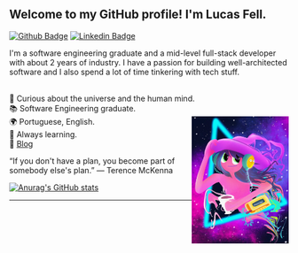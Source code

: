 ## Welcome to my GitHub profile! I'm Lucas Fell.
  [![Github Badge](https://img.shields.io/badge/-Github-000?style=flat-square&logo=Github&logoColor=white&link=https://github.com/fell-lucas/fell-lucas)](https://github.com/fell-lucas)
  [![Linkedin Badge](https://img.shields.io/badge/-LinkedIn-blue?style=flat-square&logo=Linkedin&logoColor=white&link=https://www.linkedin.com/in/lucas-fell/)](https://www.linkedin.com/in/lucas-fell/)
  
I'm a software engineering graduate and a mid-level full-stack developer with about 2 years of industry. I have a passion for building well-architected software and I also spend a lot of time tinkering with tech stuff.

<br/>🌌 Curious about the universe and the human mind.
<br/>📚 Software Engineering graduate.
<br/>🌍 Portuguese, English.
<img justify="center" align="right" width="175" height="230" src="./img.png">
<br/>🌱 Always learning.
<br/>📝 <a href="https://fell.pages.dev">Blog</a>

“If you don't have a plan, you become part of somebody else's plan.”
― Terence McKenna

[![Anurag's GitHub stats](https://github-readme-stats.vercel.app/api?username=fell-lucas&show_icons=true&theme=cobalt&count_private=true&hide=stars,issues&hide_title=true)](https://github.com/anuraghazra/github-readme-stats)
<hr/>
